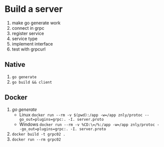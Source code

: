 # Build a server

1. make go generate work
1. connect in grpc
1. register service
1. service type
1. implement interface
1. test with grpcurl

## Native

1. `go generate`
1. `go build && client`

## Docker

1. _go generate_
    - Linux `docker run --rm -v $(pwd):/app -w=/app znly/protoc --go_out=plugins=grpc:. -I. server.proto`
    - Windows `docker run --rm -v %CD:\=/%:/app -w=/app znly/protoc --go_out=plugins=grpc:. -I. server.proto`
1. `docker build -t grpc02 .`
1. `docker run --rm grpc02`